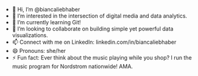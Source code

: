 - 👋 Hi, I’m @biancaliebhaber
- 👀 I’m interested in the intersection of digital media and data analytics.
- 🌱 I’m currently learning Git!
- 💞️ I’m looking to collaborate on building simple yet powerful data visualizations. 
- 📫 Connect with me on LinkedIn: linkedin.com/in/biancaliebhaber
- 😄 Pronouns: she/her
- ⚡ Fun fact: Ever think about the music playing while you shop? I run the music program for Nordstrom nationwide! AMA.

<!---
biancaliebhaber/biancaliebhaber is a ✨ special ✨ repository because its `README.md` (this file) appears on your GitHub profile.
You can click the Preview link to take a look at your changes.
--->
